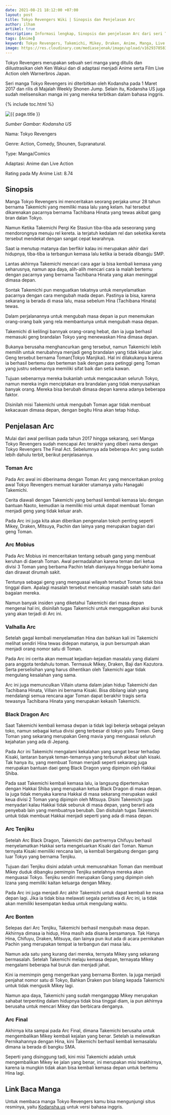 ```yaml
---
date: 2021-08-21 18:12:00 +07:00
layout: post
title: Tokyo Revengers Wiki | Sinopsis dan Penjelasan Arc
author: ilham
artikel: true
description: Informasi lengkap, Sinopsis dan penjelasan Arc dari seri Tokyo Revengers. Menguak perjalanan Hanagaki Takemichi mulai dari pecundang menjadi pahlawan.
tags: [Anime]
keyword: Tokyo Revengers, Takemichi, Mikey, Draken, Anime, Manga, Live Action, Sinopsis Tokyo Revengers, Penjelasan Arc Tokyo Revengers, Wiki Tokyo Revengers
image: https://res.cloudinary.com/mediasejenak/image/upload/v1629378583/TokyoRevengers_022_cover-1024x1536_1_rzv80b.jpg
---
```

Tokyo Revengers merupakan sebuah seri manga yang ditulis dan diilustrasikan oleh Ken Wakui dan di adaptasi menjadi Anime serta Film Live Action oleh Warnerbros Japan.

Seri manga Tokyo Revengers ini diterbitkan oleh Kodansha pada 1 Maret 2017 dan rilis di Majalah Weekly Shonen Jump. Selain itu, Kodansha US juga sudah melisensikan manga ini yang mereka terbitkan dalam bahasa inggris.

{% include toc.html %}

<img alt="{{ page.title }}" src="https://res.cloudinary.com/mediasejenak/image/upload/v1629378583/TokyoRevengers_022_cover-1024x1536_1_rzv80b.jpg"/>

<i>Sumber Gambar: Kodansha US</i>

Nama: Tokyo Revengers

Genre: Action, Comedy, Shounen, Supranatural.

Type: Manga/Comics

Adaptasi: Anime dan Live Action

Rating pada My Anime List: 8.74

## Sinopsis

Manga Tokyo Revengers ini menceritakan seorang perjaka umur 28 tahun bernama Takemichi yang memiliki masa lalu yang kelam. hal tersebut dikarenakan pacarnya bernama Tachibana Hinata yang tewas akibat gang bran dalan Tokyo.

Namun Ketika Takemichi Pergi Ke Stasiun tiba-tiba ada seseorang yang mendorongnya menuju rel kereta. ia terjatuh kedalam rel dan seketika kereta tersebut mendekat dengan sangat cepat kearahnya.

Saat ia menutup matanya dan berfikir kalau ini merupakan akhir dari hidupnya, tiba-tiba ia terbangun kemasa lalu ketika ia berada dibangju SMP.

Lantas akhirnya Takemichi mencari cara agar ia bisa kembali kemasa yang seharusnya, namun apa daya, alih-alih mencari cara ia malah bertemu dengan pacarnya yang bernama Tachibana Hinata yang akan meninggal dimasa depan.

Sontak Takemichi pun menguatkan tekatnya untuk menyelamatkan pacarnya dengan cara mengubah mada depan. Pastinya ia bisa, karena sekarang ia berada di masa lalu, masa sebelum Hina (Tachibana Hinata) tewas.

Dalam perjalanannya untuk mengubah masa depan ia pun menemukan orang-orang baik yang rela membantunya untuk mengubah masa depan.

Takemichi di kelilingi bannyak orang-orang hebat, dan ia juga berhasil memasuki geng brandalan Tokyo yang menewaskan Hina dimasa depan.

Bukanya berusaha menghancurkan geng tersebut, namun Takemichi lebih memilih untuk merubahnya menjadi geng brandalan yang tidak keluar jalur. Geng tersebut bernama Toman(Tokyo Manjikai). Hal ini dilakukanya karena ia berhasil bertemu dan berteman baik dengan para petinggi geng Toman yang justru sebenarnya memiliki sifat baik dan setia kawan.

Tujuan sebenarnya mereka bukanlah untuk mengacaukan seluruh Tokyo, namun mereka ingin menciptakan era brandalan yang tidak menyusahkan banyak orang. Mereka bisa berubah dimasa depan karena adanya beberapa faktor.

Disinilah misi Takemichi untuk mengubah Toman agar tidak membuat kekacauan dimasa depan, dengan begitu Hina akan tetap hidup.

## Penjelasan Arc

Mulai dari awal perilisan pada tahun 2017 hingga sekarang, seri Manga Tokyo Revengers sudah mencapai Arc terakhir yang diberi nama dengan Tokyo Revengers The Final Act. Sebelumnya ada beberapa Arc yang sudah lebih dahulu terbit, berikut penjelasannya.

### Toman Arc

Pada Arc awal ini diberinama dengan Toman Arc yang menceritakan prolog awal Tokyo Revengers memuat karakter utamanya yaitu Hanagaki Takemichi.

Cerita diawali dengan Takemichi yang berhasil kembali kemasa lalu dengan bantuan Naoto, kemudian ia memiliki misi untuk dapat membuat Toman menjadi geng yang tidak keluar arah.

Pada Arc ini juga kita akan diberikan pengenalan tokoh penting seperti Mikey, Draken, Mitsuya, Pachin dan lainya yang merupakan bagian dari geng Toman.

### Arc Mobius

Pada Arc Mobius ini menceritakan tentang sebuah gang yang membuat keruhan di daerah Toman. Awal permadalahan karena teman dari ketua divisi 3 Toman yang berbama Pachin telah dianiyaya hingga berkahir koma dan dirawat dirumah sakit.

Tentunya sebagai geng yang menguasai wilayah tersebut Toman tidak bisa tinggal diam. Apalagi masalah tersebut mencakup masalah salah satu dari bagaian mereka.

Namun banyak insiden yang diketahui Takemichi dari masa depan mengenai hal ini, disinilah tugas Takemichi untuk menggagalkan aksi buruk yang akan terjadi di Arc ini.

### Valhalla Arc

Setelah gagal kembali menyelamatlan Hina dan bahkan kali ini Takemichi melihat sendiri Hina tewas didepan matanya, ia pun bersumpah akan menjadi orang nomor satu di Toman.

Pada Arc ini cerita akan memuat kejadian-kejadian masalalu yang dialami para anggota terdahulu toman. Termasuk Mikey, Draken, Baji dan Kazutora. Serta perselisihan yang harus dihentikan oleh Takemichi agar tidak mengulang kesalahan yang sama.

Arc ini juga memunculkan Villain utama dalam jalan hidup Takemichi dan Tachibana Hinata, Villain ini bernama Kisaki. Bisa dibilang ialah yang mendalangi semua rencana agar Toman dapat berakhir tragis serta tewasnya Tachibana Hinata yang merupakan kekasih Takemichi.

### Black Dragon Arc

Saat Takemichi kembali kemasa dwpan ia tidak lagi bekerja sebagai pelayan toko, namun sebagai ketua divisi geng terbesar di tokyo yaitu Toman. Geng Toman yang sekarang merupakan Geng mavia yang menguasai seluruh kejahatan yang ada di Jepang.

Pada Acr ini Takemichi mengalami kekalahan yang sangat besar terhadap Kisaki, lantaran banyak teman-temannya yang terbunuh akibat ulah kisaki. Tak hanya itu, yang membuat Toman menjadi seperti sekarang juga merupakan bantuan daei geng Black Dragon yang dipimpin oleh Hakkai Shiba.

Pada saat Takemichi kembali kemasa lalu, ia langsung dipertemukan dengan Hakkai Shiba yang merupakan ketua Black Dragon di masa depan. Ia juga tidak menyaka karena Hakkai di masa sekarang merupakan wakil keua divisi 2 Toman yang dipimpin oleh Mitsuya. Disini Takemichi juga menyadari kalau Hakkai tidak seburuk di masa depan, yang berarti ada penyebab lain yang membuatnya berubah. Dan disitulah tugas Takemichi untuk tidak membuat Hakkai menjadi seperti yang ada di masa depan.

### Arc Tenjiku

Setelah Arc Black Dragon, Takemichi dan partnernya Chifuyu berhasil menyelamatkan Hakkai serta mengeluarkan Kisaki dari Toman. Namun ternyata Kisaki memiliki rencana lain, ia kembali bergabung dengan gang luar Tokyo yang bernama Tenjiku.

Tujuan dari Tenjiku disini adalah untuk memusnahkan Toman dan membuat Mikey duduk dibangku pemimpin Tenjiku setelahnya mereka akan menguasai Tokyo. Tenjiku sendiri merupakan Gang yang dipimpin oleh Izana yang memiliki kaitan keluarga dengan Mikey.

Pada Arc ini juga menjadi Arc akhir Takemichi untuk dapat kembali ke masa depan lagi. Jika ia tidak bisa melawati segala peristiwa di Arc ini, ia tidak akan memiliki kesempatan kedua untuk mengulang waktu.

### Arc Bonten

Selepas dari Arc Tenjiku, Takemichi berhasil mengubah masa depan. Akhirnya dimasa ia hidup, Hina masih ada disana bersamanya. Tak Hanya Hina, Chifuyu, Draken, Mitsuya, dan lainya pun ikut ada di acara pernikahan Pachin yang merupakan tempat ia terbangun dari masa lalu.

Namun ada satu yang kurang dari mereka, ternyata Mikey yang sekarang bermasalah. Setelah Takemichi melaju kemasa depan, ternayata Mikey mengalami beberapa hal buruk dan menjadi jahat.

Kini ia memimpin geng mengerikan yang bernama Bonten. Ia juga menjadi penjahat nomor satu di Tokyo, Bahkan Draken pun bilang kepada Takemichi untuk tidak mengusik Mikey lagi.

Namun apa daya, Takemichi yang sudah menganggap Mikey merupakan sahabat terpenting dalam hidupnya tidak bisa tinggal diam, ia pun akhirnya berusaha untuk mencari Mikey dan berbicara denganya.

### Arc Final

Akhirnya kita sampai pada Arc Final, dimana Takemichi berusaha untuk mengembalikan Mikey kembali kejalan yang benar. Setelah ia melewatkan Pernikahannya dengan Hina, kini Takemichi berhasil kembali kemasalalu dimana ia berada di bangku SMA.

Seperti yang disinggung tadi, kini misi Takemichi adalah untuk mengembalikan Mikey ke jalan yang benar, ini merupakan misi terakhirnya, karena ia mungkin tidak akan bisa kembali kemasa depan untuk bertemu Hina lagi.

## Link Baca Manga

Untuk membaca manga Tokyo Revengers kamu bisa mengunjungi situs resminya, yaitu <a href="https://semawur.com/QWV23s2xF4Qx" target="_blank" rel="nofollow">Kodansha.us</a> untuk versi bahasa inggris.
